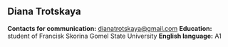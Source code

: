 ## Diana Trotskaya
**Contacts for communication:** dianatrotskaya@gmail.com
**Education:** student of Francisk Skorina Gomel State University
**English language:** A1
